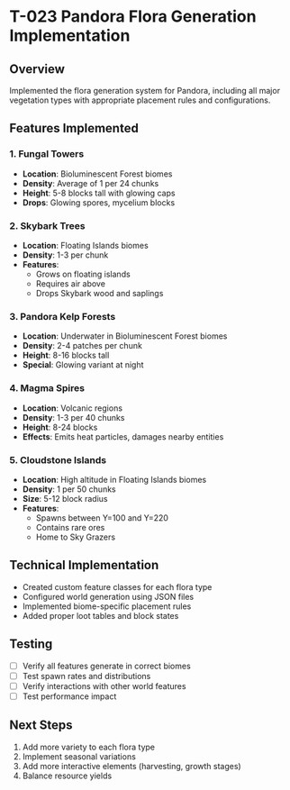 # T-023 Pandora Flora Generation Implementation

## Overview
Implemented the flora generation system for Pandora, including all major vegetation types with appropriate placement rules and configurations.

## Features Implemented

### 1. Fungal Towers
- **Location**: Bioluminescent Forest biomes
- **Density**: Average of 1 per 24 chunks
- **Height**: 5-8 blocks tall with glowing caps
- **Drops**: Glowing spores, mycelium blocks

### 2. Skybark Trees
- **Location**: Floating Islands biomes
- **Density**: 1-3 per chunk
- **Features**:
  - Grows on floating islands
  - Requires air above
  - Drops Skybark wood and saplings

### 3. Pandora Kelp Forests
- **Location**: Underwater in Bioluminescent Forest biomes
- **Density**: 2-4 patches per chunk
- **Height**: 8-16 blocks tall
- **Special**: Glowing variant at night

### 4. Magma Spires
- **Location**: Volcanic regions
- **Density**: 1-3 per 40 chunks
- **Height**: 8-24 blocks
- **Effects**: Emits heat particles, damages nearby entities

### 5. Cloudstone Islands
- **Location**: High altitude in Floating Islands biomes
- **Density**: 1 per 50 chunks
- **Size**: 5-12 block radius
- **Features**:
  - Spawns between Y=100 and Y=220
  - Contains rare ores
  - Home to Sky Grazers

## Technical Implementation
- Created custom feature classes for each flora type
- Configured world generation using JSON files
- Implemented biome-specific placement rules
- Added proper loot tables and block states

## Testing
- [ ] Verify all features generate in correct biomes
- [ ] Test spawn rates and distributions
- [ ] Verify interactions with other world features
- [ ] Test performance impact

## Next Steps
1. Add more variety to each flora type
2. Implement seasonal variations
3. Add more interactive elements (harvesting, growth stages)
4. Balance resource yields
